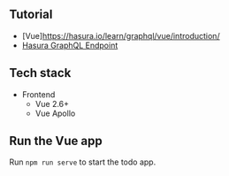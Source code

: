 Tutorial
--------

- [Vue]https://hasura.io/learn/graphql/vue/introduction/
- [Hasura GraphQL Endpoint](https://hasura.io/learn/graphql)

Tech stack
----------

- Frontend
    - Vue 2.6+
    - Vue Apollo

Run the Vue app
---------------

Run `npm run serve` to start the todo app.


